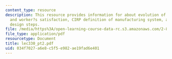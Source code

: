 ```yaml
---
content_type: resource
description: This resource provides information for about evolution of cost, quality
  and worker?s satisfaction, CIRP definition of manufacturing system, and axiomatic
  design steps.
file: /media/https%3A/open-learning-course-data-rc.s3.amazonaws.com/2-882-system-design-and-analysis-based-on-ad-and-complexity-theories-spring-2005/034f7027a6e8c5f5e982ae19fad6e401_lec330_pt2.pdf
file_type: application/pdf
resourcetype: Document
title: lec330_pt2.pdf
uid: 034f7027-a6e8-c5f5-e982-ae19fad6e401
---
```

